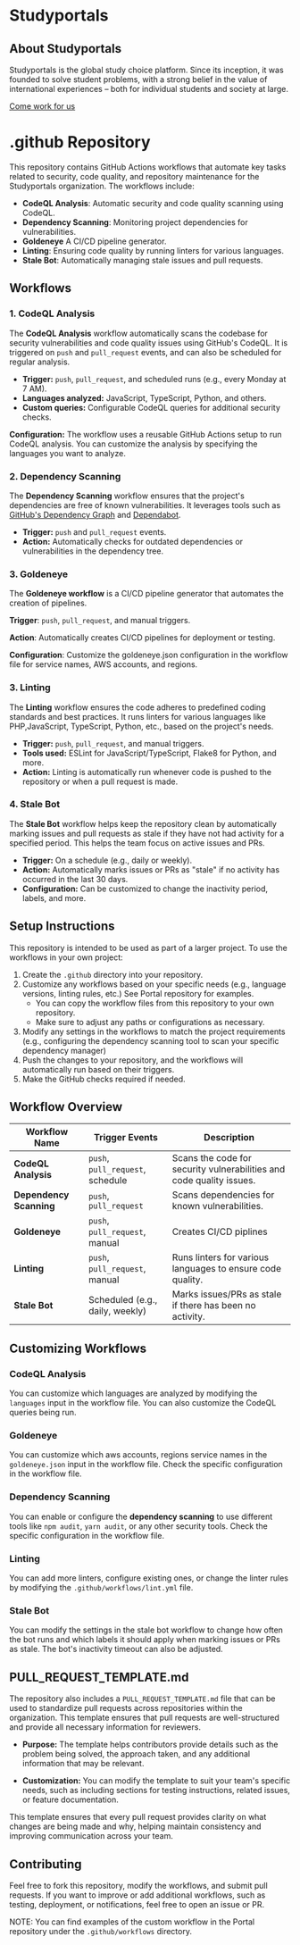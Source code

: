 # Studyportals
## About Studyportals
Studyportals is the global study choice platform. Since its inception,
it was founded to solve student problems, with a strong belief
in the value of international experiences – both for individual students and society at large.

[Come work for us](https://studyportals.com/careers/)

# .github Repository

This repository contains GitHub Actions workflows that automate
key tasks related to security, code quality, and repository maintenance
for the Studyportals organization. The workflows include:

- **CodeQL Analysis**: Automatic security and code quality scanning using CodeQL.
- **Dependency Scanning**: Monitoring project dependencies for vulnerabilities.
- **Goldeneye** A CI/CD pipeline generator.
- **Linting**: Ensuring code quality by running linters for various languages.
- **Stale Bot**: Automatically managing stale issues and pull requests.

## Workflows

### 1. CodeQL Analysis
The **CodeQL Analysis** workflow automatically scans the codebase for security vulnerabilities
and code quality issues using GitHub's CodeQL. It is triggered on `push` and
`pull_request` events, and can also be scheduled for regular analysis.

- **Trigger:** `push`, `pull_request`, and scheduled runs (e.g., every Monday at 7 AM).
- **Languages analyzed:** JavaScript, TypeScript, Python, and others.
- **Custom queries:** Configurable CodeQL queries for additional security checks.

**Configuration:**
The workflow uses a reusable GitHub Actions setup to run CodeQL analysis.
You can customize the analysis by specifying the languages you want to analyze.

### 2. Dependency Scanning
The **Dependency Scanning** workflow ensures that the project's dependencies
are free of known vulnerabilities. It leverages tools such as
[GitHub's Dependency Graph](https://docs.github.com/en/github/managing-security-vulnerabilities/about-the-dependency-graph) and [Dependabot](https://dependabot.com/).

- **Trigger:** `push` and `pull_request` events.
- **Action:** Automatically checks for outdated dependencies or vulnerabilities in the dependency tree.

### 3. Goldeneye
The **Goldeneye workflow** is a CI/CD pipeline generator that automates the creation of pipelines.

**Trigger**: `push`, `pull_request`, and manual triggers.

**Action**: Automatically creates CI/CD pipelines for deployment or testing.

**Configuration**:
Customize the goldeneye.json configuration in the workflow file for service names, AWS accounts, and regions.


### 3. Linting
The **Linting** workflow ensures the code adheres to predefined coding standards
and best practices. It runs linters for various languages like PHP,JavaScript, TypeScript,
Python, etc., based on the project's needs.

- **Trigger:** `push`, `pull_request`, and manual triggers.
- **Tools used:** ESLint for JavaScript/TypeScript, Flake8 for Python, and more.
- **Action:** Linting is automatically run whenever code is pushed to the
  repository or when a pull request is made.

### 4. Stale Bot
The **Stale Bot** workflow helps keep the repository clean by automatically
marking issues and pull requests as stale if they have not had activity
for a specified period. This helps the team focus on active issues and PRs.

- **Trigger:** On a schedule (e.g., daily or weekly).
- **Action:** Automatically marks issues or PRs as "stale" if no activity has occurred in the last 30 days.
- **Configuration:** Can be customized to change the inactivity period, labels, and more.

## Setup Instructions

This repository is intended to be used as part of a larger project. To use the workflows in your own project:

1. Create the `.github` directory into your repository.
2. Customize any workflows based on your specific needs (e.g., language versions, linting rules, etc.)
   See Portal repository for examples.
    - You can copy the workflow files from this repository to your own repository.
    - Make sure to adjust any paths or configurations as necessary.
3. Modify any settings in the workflows to match the project requirements (e.g., configuring the
   dependency scanning tool to scan your specific dependency manager)
4. Push the changes to your repository, and the workflows will automatically run based on their triggers.
5. Make the GitHub checks required if needed.

## Workflow Overview

| Workflow Name           | Trigger Events                    | Description                                                          |
|-------------------------|-----------------------------------|----------------------------------------------------------------------|
| **CodeQL Analysis**     | `push`, `pull_request`, schedule  | Scans the code for security vulnerabilities and code quality issues. |
| **Dependency Scanning** | `push`, `pull_request`            | Scans dependencies for known vulnerabilities.                        |
| **Goldeneye**           | `push`, `pull_request`, manual    | Creates CI/CD piplines                                               |
| **Linting**             | `push`, `pull_request`, manual    | Runs linters for various languages to ensure code quality.           |
| **Stale Bot**           | Scheduled (e.g., daily, weekly)   | Marks issues/PRs as stale if there has been no activity.             |


## Customizing Workflows

### CodeQL Analysis
You can customize which languages are analyzed by modifying the `languages` input in the workflow file.
You can also customize the CodeQL queries being run.

### Goldeneye
You can customize which aws accounts, regions service names in the `goldeneye.json` input in the workflow file.
Check the specific configuration in the workflow file.

### Dependency Scanning
You can enable or configure the **dependency scanning** to use different tools like `npm audit`, `yarn audit`,
or any other security tools. Check the specific configuration in the workflow file.

### Linting
You can add more linters, configure existing ones, or change the linter rules by
modifying the `.github/workflows/lint.yml` file.

### Stale Bot
You can modify the settings in the stale bot workflow to change how often the bot runs
and which labels it should apply when marking issues or PRs as stale.
The bot's inactivity timeout can also be adjusted.

## PULL_REQUEST_TEMPLATE.md
The repository also includes a `PULL_REQUEST_TEMPLATE.md` file that can be used
to standardize pull requests across repositories within the organization. This template
ensures that pull requests are well-structured and provide all necessary information for reviewers.

* **Purpose:** The template helps contributors provide details such as the problem being solved,
  the approach taken, and any additional information that may be relevant.

* **Customization:** You can modify the template to suit your team's specific needs,
  such as including sections for testing instructions, related issues, or feature documentation.

This template ensures that every pull request provides clarity on what changes are
being made and why, helping maintain consistency and improving communication across your team.



## Contributing

Feel free to fork this repository, modify the workflows, and submit pull requests.
If you want to improve or add additional workflows, such as testing, deployment,
or notifications, feel free to open an issue or PR.

NOTE: You can find examples of the custom workflow in the Portal repository
under the `.github/workflows` directory.

